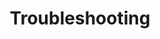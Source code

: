 ---
type: "module"
title: "Troubleshooting"
description: "Learn how to troubleshoot common issues in Kubernetes, including networking, storage, and application problems."
banner: "images/exoscale-icon.svg"
weight: 4
tags: [sks, kubernetes, troubleshooting]
categories: [exoscale,kubernetes]
level: [advanced]
---